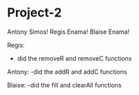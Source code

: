 # Project-2
Antony Simos!
Regis Enama!
Blaise Enama!

Regis:
- did the removeR and removeC functions 

Antony:
-did the addR and addC functions 

Blaise:
-did the fill and clearAll functions 
